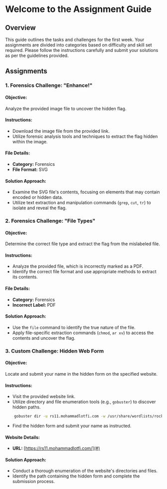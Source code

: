 # Welcome to the Assignment Guide

## Overview

This guide outlines the tasks and challenges for the first week. Your assignments are divided into categories based on difficulty and skill set required. Please follow the instructions carefully and submit your solutions as per the guidelines provided.

## Assignments

### 1. Forensics Challenge: "Enhance!"

#### Objective:

Analyze the provided image file to uncover the hidden flag.

#### Instructions:

- Download the image file from the provided link.
- Utilize forensic analysis tools and techniques to extract the flag hidden within the image.

#### File Details:

- **Category:** Forensics
- **File Format:** SVG

#### Solution Approach:

- Examine the SVG file's contents, focusing on elements that may contain encoded or hidden data.
- Utilize text extraction and manipulation commands (`grep`, `cut`, `tr`) to isolate and reveal the flag.

### 2. Forensics Challenge: "File Types"

#### Objective:

Determine the correct file type and extract the flag from the mislabeled file.

#### Instructions:

- Analyze the provided file, which is incorrectly marked as a PDF.
- Identify the correct file format and use appropriate methods to extract its contents.

#### File Details:

- **Category:** Forensics
- **Incorrect Label:** PDF

#### Solution Approach:

- Use the `file` command to identify the true nature of the file.
- Apply file-specific extraction commands (`chmod`, `ar xv`) to access the contents and uncover the flag.

### 3. Custom Challenge: Hidden Web Form

#### Objective:

Locate and submit your name in the hidden form on the specified website.

#### Instructions:

- Visit the provided website link.
- Utilize directory and file enumeration tools (e.g., `gobuster`) to discover hidden paths.

```bash
    gobuster dir -u rs11.mohammadlotfi.com -w /usr/share/wordlists/rockyou.txt -x php,js,html,css,txt -o output
```
- Find the hidden form and submit your name as instructed.

#### Website Details:

- **URL:** [https://rs11.mohammadlotfi.com/](#)

#### Solution Approach:

- Conduct a thorough enumeration of the website's directories and files.
- Identify the path containing the hidden form and complete the submission process.